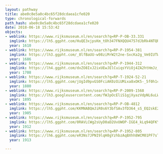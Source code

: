 ```yaml
---
layout: pathway
title: abe0c8e5a0c4bc65f28dcdaea1cfe020
type: chronological-forwards
path_hash: abe0c8e5a0c4bc65f28dcdaea1cfe020
date: 2018-06-18 15:53:42
objects:
- weblink: https://www.rijksmuseum.nl/en/search?q=RP-P-OB-33.331
  imglink: https://lh5.ggpht.com/HuQE3xjpsKm_tOh347FNXQQU4757dJbRk4NTQR5y1qnLviPz2whe0MRdzKg_d1R-GTDM8fT4n-xHMRSGVLgLTLlhLTI=s200
  year: 1610
- weblink: https://www.rijksmuseum.nl/en/search?q=RP-P-1954-381
  imglink: https://lh3.ggpht.com/_8lfBaUU-w98ziMrW2t2ne-SxcKa2g_Vm9IUTW0oLn8am0z38xvApFHkPomI-qRg4BPxcQp2SKnuLn3ZvDWpZ3fFF_fo=s200
  year: 1686
- weblink: https://www.rijksmuseum.nl/en/search?q=RP-P-1944-312
  imglink: https://lh4.ggpht.com/dxZO8IxJ2ixUEwJElCuiqsYViOj4ZA2htHmJz_YZ4uzq1Swx1772uHPlgYiUMlDTY9_KJ3tkpl6NYPZzzISVSQfRo_ad=s200
  year: 1708
- weblink: https://www.rijksmuseum.nl/en/search?q=RP-T-1924-52-21
  imglink: https://lh5.ggpht.com/jUgId9pvGS0FciAK0zOiUMixa8xOK5-_5f0h1cX832Og3lrNbCK7aASeQe_T15RRQRB88P0-kl2BNeN_YE2Ae3S_KwE=s200
  year: 1880
- weblink: https://www.rijksmuseum.nl/en/search?q=RP-P-2009-1568
  imglink: https://lh3.googleusercontent.com/fWJpOcEliS1gjXyazVdpNL6uLWIyBLGAe3_zLkRDHVtMqfGv1kSN8YgPIVE3C5QW8VXoQgewWL0BgEUdk0GguzCiopI=s200
  year: 1895
- weblink: https://www.rijksmuseum.nl/en/search?q=RP-P-OB-4812
  imglink: https://lh5.ggpht.com/KKMNABQmJiR0s6Y3bfSAv3fD364_sS_EQ2skE2EFtZrrqElde2kaSLl6BHU_ZXmqoJV9aFz_YVwiwQOr03nnB81wl4Y=s200
  year: 1905
- weblink: https://www.rijksmuseum.nl/en/search?q=RP-P-1952-795
  imglink: https://lh5.ggpht.com/0RAVLCWg2sUyD0aD2UvUWOP-IGE4_kLq94QFKYsv0e8I12Z_enSjM4gCrywEBtFPTrIUkI0DaDSg8-XhdMo6KujWPA=s200
  year: 1912
- weblink: https://www.rijksmuseum.nl/en/search?q=RP-P-1952-805
  imglink: https://lh6.ggpht.com/eR3Ns7JPNI9lqH8gYzhbzAqBXhh8WCM01PF7sTrENbTJaUei45dAyEsa7_lZY13ETQuB0FGQXuvhdvGq6d4nJ7Cr5W8=s200
  year: 1913

---
```

